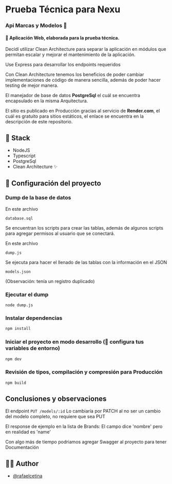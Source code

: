 # Prueba Técnica para Nexu

### Api Marcas y Modelos 🎉

#### 📱 Aplicación Web, elaborada para la prueba técnica.

Decidí utilizar Clean Architecture para separar la aplicación en módulos que permitan escalar y mejorar el mantenimiento de la aplicación.

Use Express para desarrollar los endpoints requeridos

Con Clean Architecture tenemos los beneficios de poder cambiar implementaciones de código de manera sencilla, además de poder hacer testing de mejor manera.

El manejador de base de datos <b>PostgreSql</b> el cuál se encuentra encapsulado en la misma Arquitectura.

El sitio es publicado en Producción gracias al servicio de <b>Render.com</b>, el cuál es gratuito para sitios estáticos, el enlace se encuentra en la descripción de este repositorio.

## 📄 Stack

- NodeJS
- Typescript
- PostgreSql
- Clean Architecture ✨

## 👷 Configuración del proyecto

### Dump de la base de datos

En este archivo

`database.sql`

Se encuentran los scripts para crear las tablas, además de algunos scripts para agregar permisos al usuario que se conectará.

En este archivo

`dump.js`

Se ejecuta para hacer el llenado de las tablas con la información en el JSON

`models.json`

(Observación: tenía un registro duplicado)

### Ejecutar el dump

`
node dump.js
`

### Instalar dependencias

```sh
npm install
```

### Iniciar el proyecto en modo desarrollo (🧐 configura tus variables de entorno)

```sh
npm dev
```

### Revisión de tipos, compilación y compresión para Producción

```sh
npm build
```

## Conclusiones y observaciones
El endpoint
`
PUT /models/:id
`
Lo cambiaría por PATCH al no ser un cambio del modelo completo, no requiere que sea PUT

El response de ejemplo en la lista de Brands: El campo dice 'nombre' pero en realidad es 'name'


Con algo más de tiempo podriamos agregar Swagger al proyecto para tener Documentación

## 🧑‍💻 Author

- [@rafaelcetina](https://www.github.com/rafalcetina)
